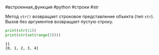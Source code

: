 #встроенная_функция #python #строки #str

Метод `str()` возвращает строковое представление объекта (тип `str`). Вызов без аргументов возвращает пустую строку.
```python
print(str(11))
print(str(set(range(5))))
```
```
11
{0, 1, 2, 3, 4}
```